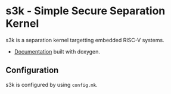 s3k - Simple Secure Separation Kernel
=====================================

s3k is a separation kernel targetting embedded RISC-V systems.

- [Documentation](https://kth-step.github.io/s3k/) built with doxygen.

Configuration
-------------

s3k is configured by using `config.mk`.
